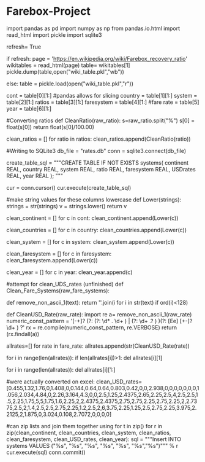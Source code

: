 # Farebox-Project
import pandas as pd
import numpy as np
from pandas.io.html import read_html
import pickle
import sqlite3


refresh= True 

if refresh:
    page = 'https://en.wikipedia.org/wiki/Farebox_recovery_ratio'
    wikitables = read_html(page)
    table= wikitables[1]
    pickle.dump(table,open("wiki_table.pkl","wb"))

else:
    table = pickle.load(open("wiki_table.pkl","r"))


    
cont = table[0][1:] #pandas allows for slicing
country = table[1][1:]
system = table[2][1:]
ratios = table[3][1:]
faresystem = table[4][1:]
#fare rate = table[5]
year = table[6][1:]


#Converting ratios
def CleanRatio(raw_ratio):
    s=raw_ratio.split("%")
    s[0] = float(s[0])
    return float(s[0]/100.00)
    
clean_ratios = []
for ratio in ratios:
    clean_ratios.append(CleanRatio(ratio))

#Writing to SQLite3
db_file = "rates.db"
conn = sqlite3.connect(db_file)


create_table_sql = """CREATE TABLE IF NOT EXISTS systems(
                                       continent REAL,
                                       country REAL,
                                       system REAL,
                                       ratio REAL,
                                       faresystem REAL,
                                       USDrates REAL,
                                       year REAL
                                        ); """

cur = conn.cursor()
cur.execute(create_table_sql)

#make string values for these columns lowercase
def Lower(strings):
    strings = str(strings)
    v = strings.lower()
    return v
    
clean_continent = []
for c in cont:
    clean_continent.append(Lower(c))
    
clean_countries = []
for c in country:
    clean_countries.append(Lower(c))
    
clean_system = []
for c in system:
    clean_system.append(Lower(c))

clean_faresystem = []
for c in faresystem:
    clean_faresystem.append(Lower(c))    

clean_year = []
for c in year:
    clean_year.append(c)
    
#attempt for clean_UDS_rates (unfinished)
def Clean_Fare_Systems(raw_fare_systems):

def remove_non_ascii_1(text):
    return ''.join(i for i in str(text) if ord(i)<128)
    
def CleanUSD_Rate(raw_rate):
    import re
    a= remove_non_ascii_1(raw_rate)
    numeric_const_pattern = '[-+]? (?: (?: \d* \. \d+ ) | (?: \d+ \.? ) )(?: [Ee] [+-]? \d+ ) ?'
    rx = re.compile(numeric_const_pattern, re.VERBOSE)
    return (rx.findall(a))
    
allrates=[]
for rate in fare_rate:
    allrates.append(str(CleanUSD_Rate(rate))
    
for i in range(len(allrates)):
    if len(allrates[i])>1:
        del allrates[i][1]
        
for i in range(len(allrates)):
    del allrates[i][1:]



#were actually converted on excel:
clean_USD_rates=[0.455,1.32,1.76,0,1.408,0,0.144,0.64,0.64,0.803,0.42,0,0,2.938,0,0,0,0,0,0,0,1.056,2.034,4.84,0,2.26,3.164,4.3,0,0,2.5,1.25,2.4375,2.65,2.25,2.5,4,2.5,2.5,1.5,2.25,1.75,5,5,1.75,1.6,2.25,2,2.4375,2.4375,2.75,2.75,2.25,2.75,2.25,2,2.7375,2.5,2,1.4,2.5,2.5,2.75,2.25,1.2,2.5,2,6,3.75,2.25,1.25,2.5,2.75,2.25,3.975,2.2125,2,1.875,0,3.024,0.108,2.7072,0,0,0,0]

    
#can zip lists and join them together using for t in zip()
for r in zip(clean_continent, clean_countries, clean_system, clean_ratios, clean_faresystem, clean_USD_rates, clean_year):
    sql = """Insert INTO systems VALUES ("%s", "%s", "%s", "%s", "%s", "%s","%s")""" % r
    cur.execute(sql)
    conn.commit()



    

